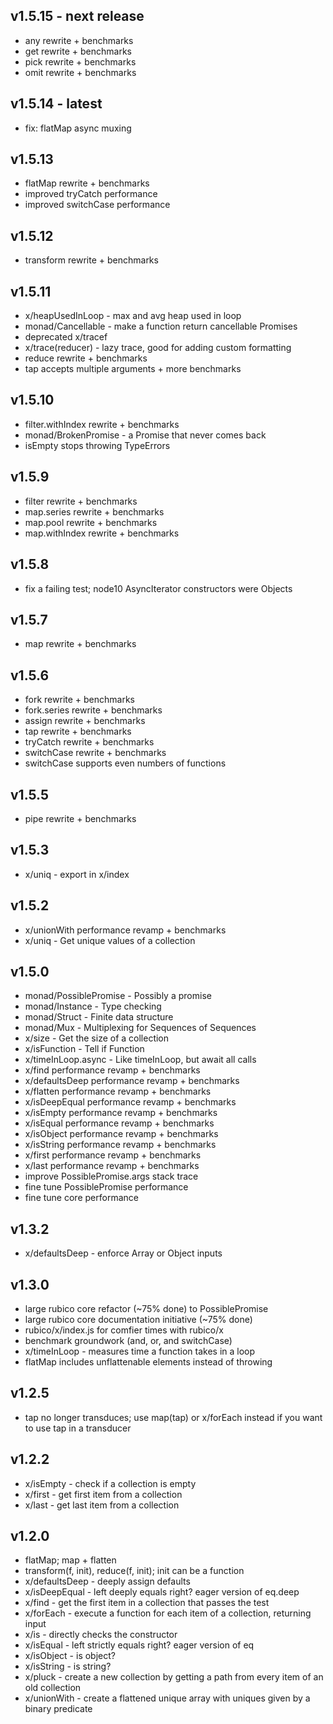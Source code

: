## v1.5.15 - next release
 * any rewrite + benchmarks
 * get rewrite + benchmarks
 * pick rewrite + benchmarks
 * omit rewrite + benchmarks

## v1.5.14 - latest
 * fix: flatMap async muxing

## v1.5.13
 * flatMap rewrite + benchmarks
 * improved tryCatch performance
 * improved switchCase performance

## v1.5.12
 * transform rewrite + benchmarks

## v1.5.11
 * x/heapUsedInLoop - max and avg heap used in loop
 * monad/Cancellable - make a function return cancellable Promises
 * deprecated x/tracef
 * x/trace(reducer) - lazy trace, good for adding custom formatting
 * reduce rewrite + benchmarks
 * tap accepts multiple arguments + more benchmarks

## v1.5.10
 * filter.withIndex rewrite + benchmarks
 * monad/BrokenPromise - a Promise that never comes back
 * isEmpty stops throwing TypeErrors

## v1.5.9
 * filter rewrite + benchmarks
 * map.series rewrite + benchmarks
 * map.pool rewrite + benchmarks
 * map.withIndex rewrite + benchmarks

## v1.5.8
 * fix a failing test; node10 AsyncIterator constructors were Objects

## v1.5.7
 * map rewrite + benchmarks

## v1.5.6
 * fork rewrite + benchmarks
 * fork.series rewrite + benchmarks
 * assign rewrite + benchmarks
 * tap rewrite + benchmarks
 * tryCatch rewrite + benchmarks
 * switchCase rewrite + benchmarks
 * switchCase supports even numbers of functions

## v1.5.5
 * pipe rewrite + benchmarks

## v1.5.3
 * x/uniq - export in x/index

## v1.5.2
 * x/unionWith performance revamp + benchmarks
 * x/uniq - Get unique values of a collection

## v1.5.0
 * monad/PossiblePromise - Possibly a promise
 * monad/Instance - Type checking
 * monad/Struct - Finite data structure
 * monad/Mux - Multiplexing for Sequences of Sequences
 * x/size - Get the size of a collection
 * x/isFunction - Tell if Function
 * x/timeInLoop.async - Like timeInLoop, but await all calls
 * x/find performance revamp + benchmarks
 * x/defaultsDeep performance revamp + benchmarks
 * x/flatten performance revamp + benchmarks
 * x/isDeepEqual performance revamp + benchmarks
 * x/isEmpty performance revamp + benchmarks
 * x/isEqual performance revamp + benchmarks
 * x/isObject performance revamp + benchmarks
 * x/isString performance revamp + benchmarks
 * x/first performance revamp + benchmarks
 * x/last performance revamp + benchmarks
 * improve PossiblePromise.args stack trace
 * fine tune PossiblePromise performance
 * fine tune core performance

## v1.3.2
 * x/defaultsDeep - enforce Array or Object inputs

## v1.3.0
 * large rubico core refactor (~75% done) to PossiblePromise
 * large rubico core documentation initiative (~75% done)
 * rubico/x/index.js for comfier times with rubico/x
 * benchmark groundwork (and, or, and switchCase)
 * x/timeInLoop - measures time a function takes in a loop
 * flatMap includes unflattenable elements instead of throwing

## v1.2.5
 * tap no longer transduces; use map(tap) or x/forEach instead if you want to use tap in a transducer

## v1.2.2
 * x/isEmpty - check if a collection is empty
 * x/first - get first item from a collection
 * x/last - get last item from a collection

## v1.2.0
 * flatMap; map + flatten
 * transform(f, init), reduce(f, init); init can be a function
 * x/defaultsDeep - deeply assign defaults
 * x/isDeepEqual - left deeply equals right? eager version of eq.deep
 * x/find - get the first item in a collection that passes the test
 * x/forEach - execute a function for each item of a collection, returning input
 * x/is - directly checks the constructor
 * x/isEqual - left strictly equals right? eager version of eq
 * x/isObject - is object?
 * x/isString - is string?
 * x/pluck - create a new collection by getting a path from every item of an old collection
 * x/unionWith - create a flattened unique array with uniques given by a binary predicate
